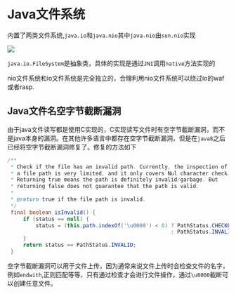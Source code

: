 # Java文件系统

内置了两类文件系统,`java.io`和`java.nio`其中`java.nio`由`sun.nio`实现

![](https://i.loli.net/2021/04/30/lC9XndxFUQOsuI5.png)

`java.io.FileSystem`是抽象类，具体的实现是通过`JNI`调用`native`方法实现的

nio文件系统和io文件系统是完全独立的，合理利用nio文件系统可以绕过io的waf或者rasp.

## Java文件名空字节截断漏洞

由于java文件读写都是使用C实现的，C实现读写文件时有空字节截断漏洞，而不是java本身的漏洞。在其他许多语言中都存在空字节截断漏洞，但是在`java8`之后已经将空字节截断漏洞修复了。修复的方法如下

```java
/**
 * Check if the file has an invalid path. Currently, the inspection of
 * a file path is very limited, and it only covers Nul character check.
 * Returning true means the path is definitely invalid/garbage. But
 * returning false does not guarantee that the path is valid.
 *
 * @return true if the file path is invalid.
 */
 final boolean isInvalid() {
     if (status == null) {
         status = (this.path.indexOf('\u0000') < 0) ? PathStatus.CHECKED
                                                    : PathStatus.INVALID;
     }
     return status == PathStatus.INVALID;
 }
```

空字节截断漏洞可以用于文件上传，因为通常来说文件上传时会检查文件的名字，例如`endwith`,正则匹配等等，只有通过检查才会进行文件操作，通过`\u0000`截断可以创建任意文件。


